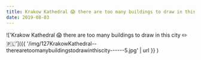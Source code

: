 ```yaml
---
title: Krakow Kathedral 😱 there are too many buildings to draw in this city  ✏️🇵🇱
date: 2019-08-03
---
```


!['Krakow Kathedral 😱 there are too many buildings to draw in this city  ✏️🇵🇱']({{ '/img/127KrakowKathedral--therearetoomanybuildingstodrawinthiscity------5.jpg' | url }} )
<br>
